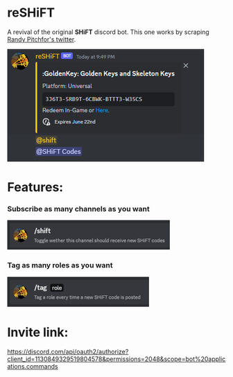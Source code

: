 # reSHiFT

A revival of the original **SHiFT** discord bot. This one works by scraping [Randy Pitchfor's twitter](https://twitter.com/DuvalMagic).

![main sample](img/1.png "Main Sample")

# Features:
### Subscribe as many channels as you want
![subscribe command sample](img/2.png "Subscribe Sample")
### Tag as many roles as you want
![tag command sample](img/4.png "Tag Sample")

# Invite link:
https://discord.com/api/oauth2/authorize?client_id=1130849329519804578&permissions=2048&scope=bot%20applications.commands

